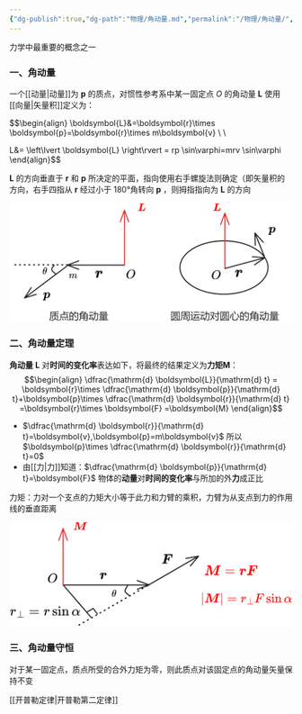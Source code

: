```yaml
---
{"dg-publish":true,"dg-path":"物理/角动量.md","permalink":"/物理/角动量/","dgPassFrontmatter":true,"noteIcon":"","created":"2024-08-22T17:32:43.000+08:00","updated":"2025-08-28T21:53:13.786+08:00"}
---
```



力学中最重要的概念之一

### 一、角动量

一个[[动量\|动量]]为 $\boldsymbol{p}$ 的质点，对惯性参考系中某一固定点 $O$ 的角动量 $\boldsymbol{L}$ 使用[[向量\|矢量积]]定义为：

$$\begin{align}
\boldsymbol{L}&=\boldsymbol{r}\times \boldsymbol{p}=\boldsymbol{r}\times m\boldsymbol{v} \\ \\

L&=  \left\lvert  \boldsymbol{L}  \right\rvert =  rp \sin\varphi=mrv \sin\varphi
\end{align}$$

$\boldsymbol{L}$ 的方向垂直于 $\boldsymbol{r}$ 和 $\boldsymbol{p}$ 所决定的平面，指向使用右手螺旋法则确定（即矢量积的方向，右手四指从 $\boldsymbol{r}$ 经过小于 180°角转向 $\boldsymbol{p}$ ，则拇指指向为 $\boldsymbol{L}$ 的方向

![Pasted image 20250715215621.png](../img/user/Functional%20files/Photo%20Resources/Pasted%20image%2020250715215621.png)


### 二、角动量定理

**角动量** $\boldsymbol{L}$ 对**时间的变化率**表达如下，将最终的结果定义为**力矩**$\boldsymbol{M}$：
$$\begin{align}
\dfrac{\mathrm{d} \boldsymbol{L}}{\mathrm{d} t} = \boldsymbol{r}\times \dfrac{\mathrm{d} \boldsymbol{p}}{\mathrm{d} t}+\boldsymbol{p}\times \dfrac{\mathrm{d} \boldsymbol{r}}{\mathrm{d} t}  =\boldsymbol{r}\times \boldsymbol{F} =\boldsymbol{M}
\end{align}$$
- $\dfrac{\mathrm{d} \boldsymbol{r}}{\mathrm{d} t}=\boldsymbol{v},\boldsymbol{p}=m\boldsymbol{v}$  所以 $\boldsymbol{p}\times \dfrac{\mathrm{d} \boldsymbol{r}}{\mathrm{d} t}=0$
- 由[[力\|力]]知道：$\dfrac{\mathrm{d} \boldsymbol{p}}{\mathrm{d} t}=\boldsymbol{F}$ 物体的**动量**对**时间的变化率**与所加的外**力**成正比

力矩：力对一个支点的力矩大小等于此力和力臂的乘积，力臂为从支点到力的作用线的垂直距离

![Pasted image 20250715220646.png](../img/user/Functional%20files/Photo%20Resources/Pasted%20image%2020250715220646.png)

### 三、角动量守恒
对于某一固定点，质点所受的合外力矩为零，则此质点对该固定点的角动量矢量保持不变

[[开普勒定律\|开普勒第二定律]]




